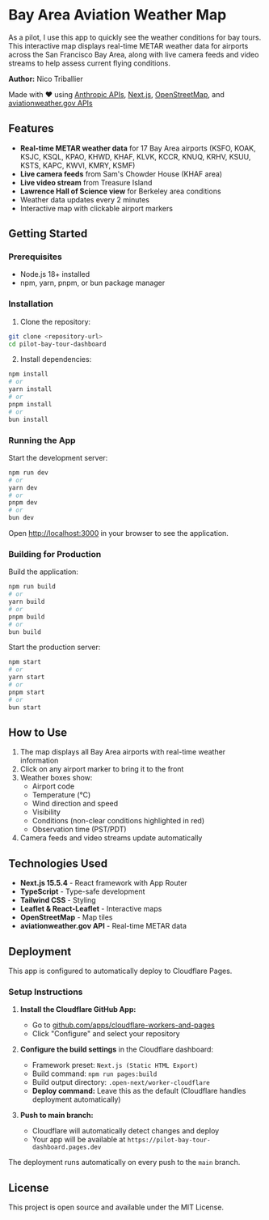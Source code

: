 # Bay Area Aviation Weather Map

As a pilot, I use this app to quickly see the weather conditions for bay tours. This interactive map displays real-time METAR weather data for airports across the San Francisco Bay Area, along with live camera feeds and video streams to help assess current flying conditions.

**Author:** Nico Triballier

Made with ❤️ using [Anthropic APIs](https://www.anthropic.com/), [Next.js](https://nextjs.org), [OpenStreetMap](https://www.openstreetmap.org/), and [aviationweather.gov APIs](https://aviationweather.gov/)

## Features

- **Real-time METAR weather data** for 17 Bay Area airports (KSFO, KOAK, KSJC, KSQL, KPAO, KHWD, KHAF, KLVK, KCCR, KNUQ, KRHV, KSUU, KSTS, KAPC, KWVI, KMRY, KSMF)
- **Live camera feeds** from Sam's Chowder House (KHAF area)
- **Live video stream** from Treasure Island
- **Lawrence Hall of Science view** for Berkeley area conditions
- Weather data updates every 2 minutes
- Interactive map with clickable airport markers

## Getting Started

### Prerequisites

- Node.js 18+ installed
- npm, yarn, pnpm, or bun package manager

### Installation

1. Clone the repository:
```bash
git clone <repository-url>
cd pilot-bay-tour-dashboard
```

2. Install dependencies:
```bash
npm install
# or
yarn install
# or
pnpm install
# or
bun install
```

### Running the App

Start the development server:

```bash
npm run dev
# or
yarn dev
# or
pnpm dev
# or
bun dev
```

Open [http://localhost:3000](http://localhost:3000) in your browser to see the application.

### Building for Production

Build the application:

```bash
npm run build
# or
yarn build
# or
pnpm build
# or
bun build
```

Start the production server:

```bash
npm start
# or
yarn start
# or
pnpm start
# or
bun start
```

## How to Use

1. The map displays all Bay Area airports with real-time weather information
2. Click on any airport marker to bring it to the front
3. Weather boxes show:
   - Airport code
   - Temperature (°C)
   - Wind direction and speed
   - Visibility
   - Conditions (non-clear conditions highlighted in red)
   - Observation time (PST/PDT)
4. Camera feeds and video streams update automatically

## Technologies Used

- **Next.js 15.5.4** - React framework with App Router
- **TypeScript** - Type-safe development
- **Tailwind CSS** - Styling
- **Leaflet & React-Leaflet** - Interactive maps
- **OpenStreetMap** - Map tiles
- **aviationweather.gov API** - Real-time METAR data

## Deployment

This app is configured to automatically deploy to Cloudflare Pages.

### Setup Instructions

1. **Install the Cloudflare GitHub App:**
   - Go to [github.com/apps/cloudflare-workers-and-pages](https://github.com/apps/cloudflare-workers-and-pages)
   - Click "Configure" and select your repository

2. **Configure the build settings** in the Cloudflare dashboard:
   - Framework preset: `Next.js (Static HTML Export)`
   - Build command: `npm run pages:build`
   - Build output directory: `.open-next/worker-cloudflare`
   - **Deploy command:** Leave this as the default (Cloudflare handles deployment automatically)

3. **Push to main branch:**
   - Cloudflare will automatically detect changes and deploy
   - Your app will be available at `https://pilot-bay-tour-dashboard.pages.dev`

The deployment runs automatically on every push to the `main` branch.

## License

This project is open source and available under the MIT License.
